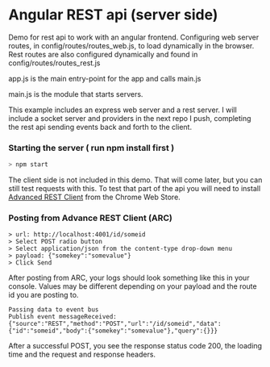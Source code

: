 Angular REST api (server side)
======================

Demo for rest api to work with an angular frontend. Configuring web server routes, in config/routes/routes_web.js, to load dynamically in the browser. Rest routes are also configured dynamically and found in config/routes/routes_rest.js

app.js is the main entry-point for the app and calls main.js

main.js is the module that starts servers.

This example includes an express web server and a rest server. I will include a socket server and providers in the next repo I push, completing the rest api sending events back and forth to the client.

### Starting the server ( run npm install first )
```javascript
> npm start
```

The client side is not included in this demo. That will come later, but you can still test requests with this. To test that part of the api you will need to install [Advanced REST Client](https://chrome.google.com/webstore/detail/advanced-rest-client/hgmloofddffdnphfgcellkdfbfbjeloo?hl=en-US) from the Chrome Web Store.
### Posting from Advance REST Client (ARC)
```{engine='bash'}
> url: http://localhost:4001/id/someid
> Select POST radio button
> Select application/json from the content-type drop-down menu
> payload: {"somekey":"somevalue"}
> Click Send
```

After posting from ARC, your logs should look something like this in your console. Values may be different depending on your payload and the route id you are posting to.
```{engine='bash'}
Passing data to event bus
Publish event messageReceived: {"source":"REST","method":"POST","url":"/id/someid","data":{"id":"someid","body":{"somekey":"somevalue"},"query":{}}}
```

After a successful POST, you see the response status code 200, the loading time and the request and response headers.